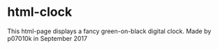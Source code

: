 # html-clock
This html-page displays a fancy green-on-black digital clock.
Made by p07010k in September 2017

